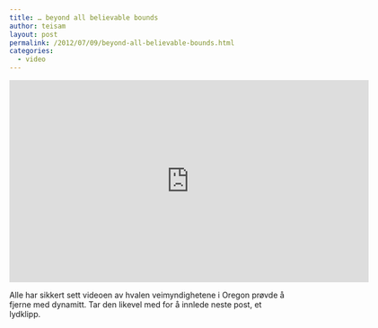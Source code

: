 ```yaml
---
title: … beyond all believable bounds
author: teisam
layout: post
permalink: /2012/07/09/beyond-all-believable-bounds.html
categories:
  - video
---
```

<iframe width="640" height="360" src="http://www.youtube.com/embed/xBgThvB_IDQ" frameborder="0" allowfullscreen></iframe>

Alle har sikkert sett videoen av hvalen veimyndighetene i Oregon prøvde å fjerne med dynamitt. Tar den likevel med for å innlede neste post, et lydklipp.